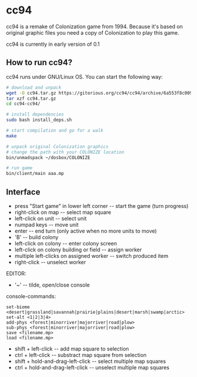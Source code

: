 cc94
====

cc94 is a remake of Colonization game from 1994. Because it's based on 
original graphic files you need a copy of Colonization to play this game.

cc94 is currently in early version of 0.1

How to run cc94?
----------------

cc94 runs under GNU/Linux OS. You can start the following way:

```bash
# download and unpack
wget -O cc94.tar.gz https://gitorious.org/cc94/cc94/archive/6a553f8c0097051ab5ba913b35fdb97cf5096827.tar.gz
tar xzf cc94.tar.gz
cd cc94-cc94/

# install dependencies
sudo bash install_deps.sh

# start compilation and go for a walk
make

# unpack original Colonization graphics
# change the path with your COLONIZE location
bin/unmadspack ~/dosbox/COLONIZE

# run game
bin/client/main aaa.mp
```

Interface
---------

* press "Start game" in lower left corner -- start the game (turn progress)
* right-click on map -- select map square
* left-click on unit -- select unit
* numpad keys -- move unit
* enter -- end turn (only active when no more units to move)
* 'B' -- build colony
* left-click on colony -- enter colony screen
* left-click on colony building or field -- assign worker
* multiple left-clicks on assigned worker -- switch produced item
* right-click -- unselect worker

EDITOR:

* '~' -- tilde, open/close console

console-commands:
```
set-biome <desert|grassland|savannah|prairie|plains|desert|marsh|swamp|arctic>
set-alt <1|2|3|4>
add-phys <forest|minorriver|majorriver|road|plow>
sub-phys <forest|minorriver|majorriver|road|plow>
save <filename.mp>
load <filename.mp>
```

* shift + left-click -- add map square to selection
* ctrl + left-click -- substract map square from selection
* shift + hold-and-drag-left-click -- select multiple map squares
* ctrl + hold-and-drag-left-click -- unselect multiple map squares


















